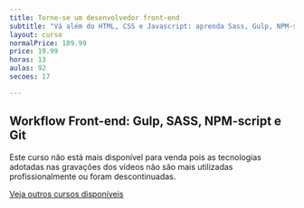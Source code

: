 ```yaml
---
title: Torne-se um desenvolvedor front-end
subtitle: "Vá além do HTML, CSS e Javascript: aprenda Sass, Gulp, NPM-scripts e mais"
layout: curso
normalPrice: 189.99
price: 19.99
horas: 13
aulas: 92
secoes: 17

---
```

## Workflow Front-end: Gulp, SASS, NPM-script e Git

Este curso não está mais disponível para venda pois as tecnologias adotadas nas gravações dos vídeos não são mais utilizadas profissionalmente ou foram descontinuadas.

[Veja outros cursos disponíveis](/cursos/) 
			
<!-- ### Pre-requisitos
- Bons conhecimentos de HTML, CSS e Javascript
- Se você já sabe estas três tecnologias, está na hora de dar um passo a frente na sua carreira

### Público-alvo
- Desenvolvedores front-end, web-designers e profissionais da web em geral.

### Como funciona
As aulas são compostas por vídeos aulas gravadas que abordam todo o workflow de desenvolvimento de um site profissional.  São mais de 12 horas de gravação abordando, na prática, o precesso de contrução de um site desde o início.

Você poderá estudar por quanto tempo e quantas vezes quiser. Poderá estudar com calma, sem pressa, pois as suas aulas não têm prazo de validade. No final das contas, é você quem determina seu ritmo de aprendizagem.
<div class="content planoEstudo" id="o-que-sera-aprendido"><div class="container" style="margin-bottom: 130px;"><h3 class="titulo-secao">O que será aprendido</h3><p style="margin-bottom: 50px;">Não é de hoje que o profissional front-end precisa dominar, além do HTML, CSS e Javascript, outras ferramentas que norteiam o desenvolvimento front-end. Tais ferramentas são imprescindíveis para tornar o trabalho de construção de páginas de sites/sistemas mais facil e produtivo.</p><div class="card"><div class="card__imagem"><img src="/img/icos/ico-terminal.svg"></div><div class="card__text"><p>O que é um programa de linha de comando</p></div></div><div class="card"><div class="card__imagem"><img src="/img/icos/ico-git.svg"></div><div class="card__text"><p>Versionamento de nosso projeto com o GIT</p></div></div><div class="card"><div class="card__imagem"><img src="/img/icos/ico-NODE.svg"></div><div class="card__text"><p>O que é o node.js, npm e package.json</p></div></div><div class="card"><div class="card__imagem"><img src="/img/icos/ico-NPM.svg"></div><div class="card__text"><p>Módulos node no ambiente de desenvolvimento</p></div></div><div class="card"><div class="card__imagem"><img src="/img/icos/ico-GULP.svg"></div><div class="card__text"><p>Automatizando tarefas repetitivas com o Gulp.</p></div></div><div class="card"><div class="card__imagem"><img src="/img/icos/ico-SASS.svg"></div><div class="card__text"><p>Entendendo pre-processadores CSS com o Sass.</p></div></div><div class="card"><div class="card__imagem"><img src="/img/icos/ico-SASS-NODE.svg"></div><div class="card__text"><p>Instalando o Sass no Windows sem precisarmos do ruby.</p></div></div><div class="card"><div class="card__imagem"><img src="/img/icos/ico-SEO.svg"></div><div class="card__text"><p>Básico de performance, SEO e semântica</p></div></div></div></div> -->




